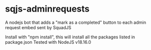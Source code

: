 # sqjs-adminrequests
A nodejs bot that adds a "mark as a completed" button to each admin request embed sent by SquadJS

Install with "npm install", this will install all the packages listed in package.json
Tested with NodeJS v18.16.0
